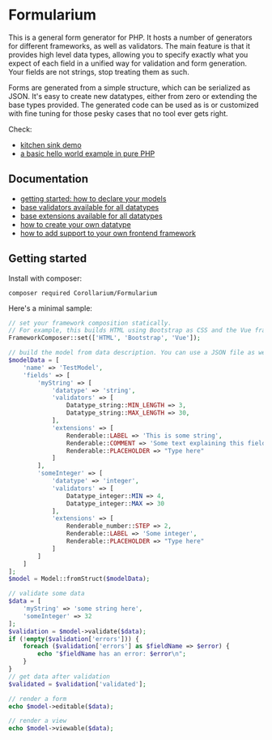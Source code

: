 # Formularium

This is a general form generator for PHP. It hosts a number of generators for different frameworks, as well as validators. The main feature is that it provides high level data types, allowing you to specify exactly what you expect of each field in a unified way for validation and form generation. Your fields are not strings, stop treating them as such.

Forms are generated from a simple structure, which can be serialized as JSON. It's easy to create new datatypes, either from zero or extending the base types provided. The generated code can be used as is or customized with fine tuning for those pesky cases that no tool ever gets right.

Check:
- [kitchen sink demo](https://corollarium.github.io/Formularium/kitchensink)
- [a basic hello world example in pure PHP](https://github.com/Corollarium/Formularium-example)

## Documentation

- [getting started: how to declare your models](model.md)
- [base validators available for all datatypes](basevalidator.md)
- [base extensions available for all datatypes](baseextension.md)
- [how to create your own datatype](datatype.md)
- [how to add support to your own frontend framework](frontend.md)

## Getting started

Install with composer:

```
composer required Corollarium/Formularium
```

Here's a minimal sample:

```php
// set your framework composition statically.
// For example, this builds HTML using Bootstrap as CSS and the Vue framework.
FrameworkComposer::set(['HTML', 'Bootstrap', 'Vue']);

// build the model from data description. You can use a JSON file as well.
$modelData = [
    'name' => 'TestModel',
    'fields' => [
        'myString' => [
            'datatype' => 'string',
            'validators' => [ 
                Datatype_string::MIN_LENGTH => 3,
                Datatype_string::MAX_LENGTH => 30,
            ],
            'extensions' => [
                Renderable::LABEL => 'This is some string',
                Renderable::COMMENT => 'Some text explaining this field',
                Renderable::PLACEHOLDER => "Type here"
            ]
        ],
        'someInteger' => [
            'datatype' => 'integer',
            'validators' => [ 
                Datatype_integer::MIN => 4,
                Datatype_integer::MAX => 30
            ],
            'extensions' => [
                Renderable_number::STEP => 2,
                Renderable::LABEL => 'Some integer',
                Renderable::PLACEHOLDER => "Type here"
            ]
        ]
    ]
];
$model = Model::fromStruct($modelData);

// validate some data
$data = [
    'myString' => 'some string here',
    'someInteger' => 32
];
$validation = $model->validate($data);
if (!empty($validation['errors'])) {
    foreach ($validation['errors'] as $fieldName => $error) {
        echo "$fieldName has an error: $error\n";
    }
}
// get data after validation
$validated = $validation['validated'];

// render a form 
echo $model->editable($data);

// render a view
echo $model->viewable($data);
```
